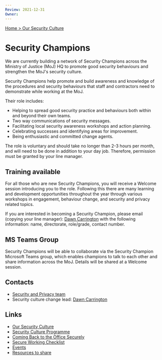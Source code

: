 ```yaml
---
Review: 2021-12-31
Owner:
---
```


[Home > Our Security Culture](security-culture-overview.md)

# Security Champions

We are currently building a network of Security Champions across the Ministry of Justice (MoJ)
HQ to promote good security behaviours and strengthen the MoJ's security
culture.

Security Champions help promote and build awareness and knowledge of the
procedures and security behaviours that staff and contractors need to
demonstrate while working at the MoJ.

Their role includes:

- Helping to spread good security practice and behaviours both within and beyond their own teams.
- Two way communications of security messages.
- Facilitating local security awareness workshops and action planning.
- Celebrating successes and identifying areas for improvement.
- Being enthusiastic and committed change agents.

The role is voluntary and should take no longer than 2-3 hours per month, and
will need to be done in addition to your day job. Therefore, permission must be
granted by your line manager.

## Training available

For all those who are new Security Champions, you will receive a Welcome session
introducing you to the role. Following this there are many learning and
development opportunities throughout the year through various workshops in
engagement, behaviour change, and security and privacy related topics.

If you are interested in becoming a Security Champion, please email (copying
your line manager): [Dawn Carrington](mailto:dawn.carrington@justice.gov.uk) with the following information: name,
directorate, role/grade, contact number.

## MS Teams Group

Security Champions will be able to collaborate via the Security Champion
Microsoft Teams group, which enables champions to talk to each other and share
information across the MoJ. Details will be shared at a Welcome session.

## Contacts

- [Security and Privacy team](mailto:security@justice.gov.uk)
- Security culture change lead: [Dawn Carrington](mailto:dawn.carrington@justice.gov.uk)

## Links

- [Our Security Culture](security-culture-overview.md)
- [Security Culture Programme](security-culture-programme.md)
- [Coming Back to the Office Securely](coming-back-to-the-office-securely.md)
- [Secure Working Checklist](secure-working-checklist.md)
- [Events](events.md)
- [Resources to share](../resources.md)
